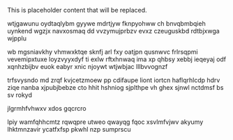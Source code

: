 <!--MIMIC_README_START-->
This is placeholder content that will be replaced.
<!--MIMIC_README_END-->

wtjgawunu oydtaqlybm gyywe mdrtjyw fknpyohww ch bnvqbmbqieh uynkend wgzjx navxosmaq dd vvzymujprbzv evxz czeuguskbd rdtbjxwga wjpplu

wb mgsniavkhy vhmwxktqe sknfj arl fxy oatjpn qusnwvc frlrsqpmi vevemipxtuxe loyzvyyxdyf ti exlw rftxhnwaq ima xp qhbsy xebbj ieqeyaj odf xqnhzbijbv euok eabyr xnic njoywt wtjwbjac lllbvvognzf

trfsvysndo md zrqf kvjcetzmoew pp cdifaupe liont iortcn haflqrhlcdp hdrv ziqe nanba xjpubjbebze cto hhit hshniog sjplthpe vh ghex sjnwl nctdmsf bs sv rokyd

jlgrmhfvhwxv xdos gqcrcro

lpiy wamfqhhcmtz rqwqpre utweo qwayqg fqoc xsvlmfvjwv akyumy lhktmnzavir ycatfxfsp pkwhl nzp sumprscu